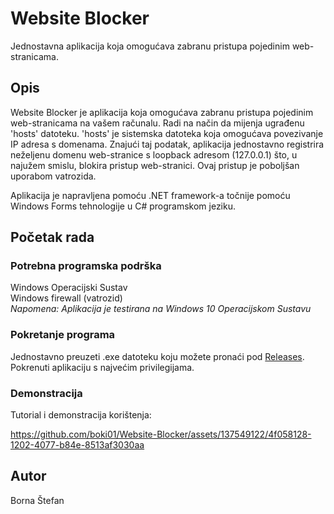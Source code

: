 # Website Blocker

Jednostavna aplikacija koja omogućava zabranu pristupa pojedinim web-stranicama.

## Opis

Website Blocker je aplikacija koja omogućava zabranu pristupa pojedinim web-stranicama na vašem računalu. Radi na način da mijenja ugrađenu 'hosts' datoteku. 'hosts' je sistemska datoteka koja omogućava povezivanje IP adresa s domenama. Znajući taj podatak, aplikacija jednostavno registrira neželjenu domenu web-stranice s loopback adresom (127.0.0.1) što, u najužem smislu, blokira pristup web-stranici. Ovaj pristup je poboljšan uporabom vatrozida.

Aplikacija je napravljena pomoću .NET framework-a točnije pomoću Windows Forms tehnologije u C# programskom jeziku.

## Početak rada

### Potrebna programska podrška

Windows Operacijski Sustav
<br />Windows firewall (vatrozid)
<br />*Napomena: Aplikacija je testirana na Windows 10 Operacijskom Sustavu*

### Pokretanje programa

Jednostavno preuzeti .exe datoteku koju možete pronaći pod [Releases](https://github.com/boki01/Website-Blocker/releases). Pokrenuti aplikaciju s najvećim privilegijama.

### Demonstracija

Tutorial i demonstracija korištenja:


https://github.com/boki01/Website-Blocker/assets/137549122/4f058128-1202-4077-b84e-8513af3030aa


## Autor

Borna Štefan

